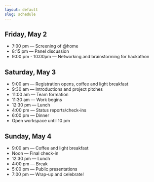 ```yaml
---
layout: default
slug: schedule
---
```


## Friday, May 2

- 7:00 pm — Screening of @home
- 8:15 pm — Panel discussion
- 9:00 pm - 10:00pm — Networking and brainstorming for hackathon

## Saturday, May 3

- 9:00 am — Registration opens, coffee and light breakfast
- 9:30​ am — Introductions and project pitches
- 11:00​ am — Team formation
- 11:30 am — Work begins
- 12:30 pm — Lunch
- 4​:00 pm — Status reports/check-ins
- 6​:00​ pm — Dinner
- Open workspace until 10 pm

## Sunday, May 4

- 9:00​ am — ​Coffee and light breakfast
- Noon — Final check-in
- 12:30​ pm — Lunch
- 4:00 pm — ​Break
- 5:00​ pm — ​Public presentations
- 7:00 pm — Wrap-up and celebrate!
